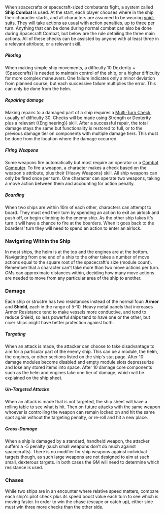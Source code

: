 When spacecrafts or spacecraft-sized combatants fight, a system called **Ship Combat** is used. At the start, each player chooses where in the ship their character starts, and all characters are assumed to be wearing [void-suits](Technology.md#Void-Suits). They will take actions as usual with action penalties, up to three per turn. Anything that can be done during normal combat can also be done during Spacecraft Combat, but below are the rule detailing the three main actions. All of these checks can be assisted by anyone with at least three in a relevant attribute, or a relevant skill.
##### Piloting
When making simple ship movements, a difficulty 10 Dexterity + {Spacecrafts} is needed to maintain control of the ship, or a higher difficulty for more complex maneuvers. One failure indicates only a minor deviation from planned course, but each successive failure multiplies the error. This can only be done from the helm. 
##### Repairing damage
Making repairs to a damaged part of a ship requires a [Multi-Turn Check](../Checks.md#Multi-Turn%20Checks), usually of difficulty 30. Checks will be made using Strength or Dexterity plus a relevant {{Engineering}} skill. After a successful repair, the total damage stays the same but functionality is restored to full, or to the previous damage tier on components with multiple damage tiers. This must be done from the location where the damage occurred. 
##### Firing Weapons
Some weapons fire automatically but most require an operator or a [Combat Computer](Modules.md#Combat%20Computer). To fire a weapon, a character makes a check based on the weapon's attribute, plus their {Heavy Weapons} skill. All ship weapons can only be fired once per turn. One character can operate two weapons, taking a move action between them and accounting for action penalty.
##### Boarding
When two ships are within 10m of each other, characters can attempt to board. They must end their turn by spending an action to exit an airlock and push off, or begin climbing to the enemy ship. As the other ship takes it's turn it will have a chance to fire at the boarders. When it goes back to the boarders' turn they will need to spend an action to enter an airlock. 
### Navigating Within the Ship
In most ships, the helm is at the top and the engines are at the bottom. Navigating from one end of a ship to the other takes a number of move actions equal to the square root of the spacecraft's size (module count). Remember that a character can't take more than two move actions per turn. GMs can approximate distances within, deciding how many move actions are needed to move from any particular area of the ship to another.
### Damage
Each ship or structre has two resistances instead of the normal four: **Armor** and **Shield**, each in the range of 5-10. Heavy metal panels that increases Armor Resistance tend to make vessels more conductive, and tend to reduce Shield, so less powerful ships tend to have one or the other, but nicer ships might have better protection against both.
##### Targeting
When an attack is made, the attacker can choose to take disadvantage to aim for a particular part of the enemy ship. This can be a module, the helm, the engines, or other sections listed on the ship's stat page.  After 10 damage modules become disabled and empty module slots depressurize and lose any stored items into space. After 10 damage core components such as the helm and engines take one tier of damage, which will be explained on the ship sheet.
##### Un-Targeted Attacks
When an attack is made that is not targeted, the ship sheet will have a rolling table to see what is hit. Then on future attacks with the same weapon whoever is controlling the weapon can remain locked on and hit the same spot again without the targeting penalty, or re-roll and hit a new place.
##### Cross-Damage
When a ship is damaged by a standard, handheld weapon, the attacker suffers a -5 penalty (such small weapons don't do much against spacecrafts). There is no modifier for ship weapons against individual targets though, as such large weapons are not designed to aim at such small, dexterous targets. In both cases the GM will need to determine which resistance is used.
### Chases
While two ships are in an encounter where relative speed matters, compare each ship's pilot check plus its speed boost value each turn to see which is moving faster. In order to win the chase (escape or catch up), either side must win three more checks than the other side.